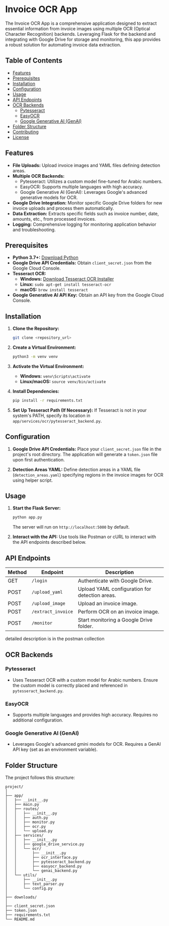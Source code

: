 
# Invoice OCR App

The Invoice OCR App is a comprehensive application designed to extract essential information from invoice images using multiple OCR (Optical Character Recognition) backends. Leveraging Flask for the backend and integrating with Google Drive for storage and monitoring, this app provides a robust solution for automating invoice data extraction.

## Table of Contents

- [Features](#features)
- [Prerequisites](#prerequisites)
- [Installation](#installation)
- [Configuration](#configuration)
- [Usage](#usage)
- [API Endpoints](#api-endpoints)
- [OCR Backends](#ocr-backends)
  - [Pytesseract](#pytesseract)
  - [EasyOCR](#easyocr)
  - [Google Generative AI (GenAI)](#google-generative-ai-genai)
- [Folder Structure](#folder-structure)
- [Contributing](#contributing)
- [License](#license)


## Features

- **File Uploads:** Upload invoice images and YAML files defining detection areas.
- **Multiple OCR Backends:**
    - Pytesseract: Utilizes a custom model fine-tuned for Arabic numbers.
    - EasyOCR: Supports multiple languages with high accuracy.
    - Google Generative AI (GenAI): Leverages Google's advanced generative models for OCR.
- **Google Drive Integration:** Monitor specific Google Drive folders for new invoice uploads and process them automatically.
- **Data Extraction:** Extracts specific fields such as invoice number, date, amounts, etc., from processed invoices.
- **Logging:** Comprehensive logging for monitoring application behavior and troubleshooting.


## Prerequisites

- **Python 3.7+:**  [Download Python](https://www.python.org/downloads/)
- **Google Drive API Credentials:** Obtain `client_secret.json` from the Google Cloud Console.
- **Tesseract OCR:**
    - **Windows:** [Download Tesseract OCR Installer](https://tesseract-ocr.github.io/tessdoc/Downloads)
    - **Linux:** `sudo apt-get install tesseract-ocr`
    - **macOS:** `brew install tesseract`
- **Google Generative AI API Key:** Obtain an API key from the Google Cloud Console.


## Installation

1. **Clone the Repository:**
   ```bash
   git clone <repository_url>
   ```

2. **Create a Virtual Environment:**
   ```bash
   python3 -m venv venv
   ```

3. **Activate the Virtual Environment:**
   - **Windows:** `venv\Scripts\activate`
   - **Linux/macOS:** `source venv/bin/activate`

4. **Install Dependencies:**
   ```bash
   pip install -r requirements.txt
   ```

5. **Set Up Tesseract Path (If Necessary):**
   If Tesseract is not in your system's PATH, specify its location in `app/services/ocr/pytesseract_backend.py`.


## Configuration

1. **Google Drive API Credentials:** Place your `client_secret.json` file in the project's root directory.  The application will generate a `token.json` file upon first authentication.


3. **Detection Areas YAML:** Define detection areas in a YAML file (`detection_areas.yaml`) specifying regions in the invoice images for OCR using helper script.



## Usage

1. **Start the Flask Server:**
   ```bash
   python app.py 
   ```
   The server will run on `http://localhost:5000` by default.


2. **Interact with the API:** Use tools like Postman or cURL to interact with the API endpoints described below.




## API Endpoints

| Method | Endpoint         | Description                                           |
|--------|-----------------|-------------------------------------------------------|
| GET    | `/login`         | Authenticate with Google Drive.                       |
| POST   | `/upload_yaml`   | Upload YAML configuration for detection areas.        |
| POST   | `/upload_image`  | Upload an invoice image.                              |
| POST   | `/extract_invoice`| Perform OCR on an invoice image.                     |
| POST   | `/monitor`       | Start monitoring a Google Drive folder.                |
detailed description  is in the postman collection 





## OCR Backends



### Pytesseract

- Uses Tesseract OCR with a custom model for Arabic numbers.  Ensure the custom model is correctly placed and referenced in `pytesseract_backend.py`.


### EasyOCR

- Supports multiple languages and provides high accuracy. Requires no additional configuration.


### Google Generative AI (GenAI)

- Leverages Google's advanced gmini models for OCR. Requires a GenAI API key (set as an environment variable).


## Folder Structure


The project follows this structure:

```
project/
│
├── app/
│   ├── __init__.py
│   ├── main.py
│   ├── routes/
│   │   ├── __init__.py
│   │   ├── auth.py
│   │   ├── monitor.py
│   │   ├── ocr.py
│   │   └── upload.py
│   ├── services/
│   │   ├── __init__.py
│   │   ├── google_drive_service.py
│   │   └── ocr/
│   │       ├── __init__.py
│   │       ├── ocr_interface.py
│   │       ├── pytesseract_backend.py
│   │       ├── easyocr_backend.py
│   │       └── genai_backend.py
│   └── utils/
│       ├── __init__.py
│       ├── text_parser.py
│       └── config.py
│
├── downloads/
│
├── client_secret.json
├── token.json
├── requirements.txt
└── README.md 
```
